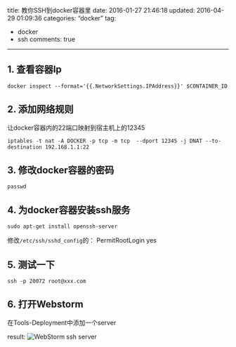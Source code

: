 title: 教你SSH到docker容器里
date: 2016-01-27 21:46:18
updated: 2016-04-29 01:09:36
categories: “docker”
tag: 
- docker
- ssh
comments: true
---

## 1. 查看容器Ip
	
	docker inspect --format='{{.NetworkSettings.IPAddress}}' $CONTAINER_ID
	

## 2. 添加网络规则
让docker容器内的22端口映射到宿主机上的12345
	
	iptables -t nat -A DOCKER -p tcp -m tcp  --dport 12345 -j DNAT --to-destination 192.168.1.1:22
	

## 3. 修改docker容器的密码
	
	passwd 
	
## 4. 为docker容器安装ssh服务
	sudo apt-get install openssh-server
修改`/etc/ssh/sshd_config`的：
	PermitRootLogin yes

## 5. 测试一下
	
	ssh -p 20072 root@xxx.com 
	

## 6. 打开Webstorm
在Tools-Deployment中添加一个server

result:
![WebStorm ssh server][image-1]

[image-1]:	http://i.imgur.com/8V0QkP4.png?1
